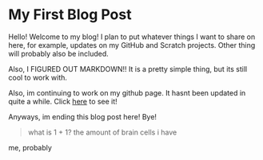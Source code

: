 # My First Blog Post
Hello! Welcome to my blog! I plan to put whatever things I want to share on here, for example, updates on my GitHub and Scratch projects. Other thing will probably also be included.

Also, I FIGURED OUT MARKDOWN!! It is a pretty simple thing, but its still cool to work with.

Also, im continuing to work on my github page. It hasnt been updated in quite a while. Click
[ here](https://dbshorts.github.io/)
 to see it!

Anyways, im ending this blog post here! Bye!
> what is 1 + 1? the amount of brain cells i have

me, probably